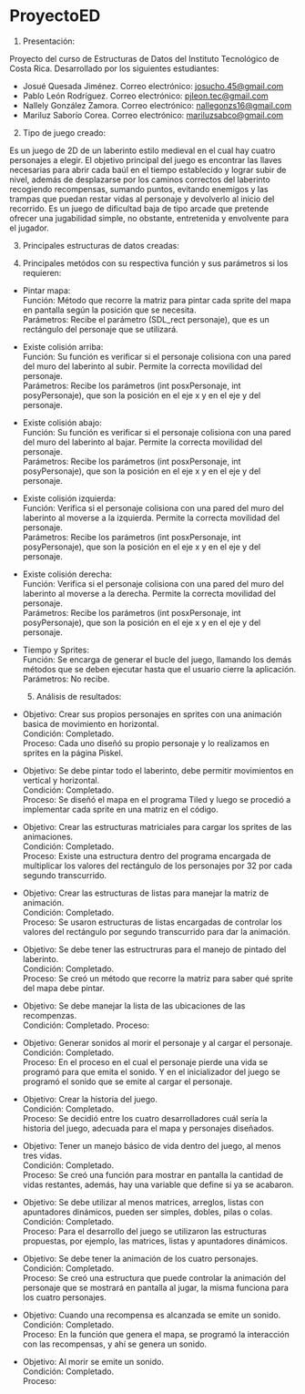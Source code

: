 # ProyectoED
 1. Presentación:
  
Proyecto del curso de Estructuras de Datos del Instituto Tecnológico de Costa Rica. Desarrollado por los siguientes estudiantes:
  * Josué Quesada Jiménez. 
     Correo electrónico: josucho.45@gmail.com
  * Pablo León Rodríguez. 
     Correo electrónico: pjleon.tec@gmail.com
  * Nallely González Zamora. 
     Correo electrónico: nallegonzs16@gmail.com
  * Mariluz Saborío Corea. 
     Correo electrónico: mariluzsabco@gmail.com

 2. Tipo de juego creado:
  
Es un juego de 2D de un laberinto estilo medieval en el cual hay cuatro personajes a elegir. El objetivo principal del juego es encontrar las llaves necesarias para abrir cada baúl en el tiempo establecido y lograr subir de nivel, además de desplazarse por los caminos correctos del laberinto recogiendo recompensas, sumando puntos, evitando enemigos y las trampas que puedan restar vidas al personaje y devolverlo al inicio del recorrido. Es un juego de dificultad baja de tipo arcade que pretende ofrecer una jugabilidad simple, no obstante, entretenida y envolvente para el jugador.

  3. Principales estructuras de datos creadas:
  
  
  4. Principales metódos con su respectiva función y sus parámetros si los requieren:
* Pintar mapa:   
Función: Método que recorre la matriz para pintar cada sprite del mapa en pantalla según la posición que se necesita.  
Parámetros: Recibe el parámetro (SDL_rect personaje), que es un rectángulo del personaje que se utilizará.  
* Existe colisión arriba:  
Función: Su función es verificar si el personaje colisiona con una pared del muro del laberinto al subir. Permite la correcta movilidad del personaje.  
Parámetros: Recibe los parámetros (int posxPersonaje, int posyPersonaje), que son la posición en el eje x y en el eje y del personaje.  
* Existe colisión abajo:  
Función: Su función es verificar si el personaje colisiona con una pared del muro del laberinto al bajar. Permite la correcta movilidad del personaje.  
Parámetros:  Recibe los parámetros (int posxPersonaje, int posyPersonaje), que son la posición en el eje x y en el eje y del personaje.  
* Existe colisión izquierda:  
Función: Verifica si el personaje colisiona con una pared del muro del laberinto al moverse a la izquierda. Permite la correcta movilidad del personaje.    
Parámetros: Recibe los parámetros (int posxPersonaje, int posyPersonaje), que son la posición en el eje x y en el eje y del personaje.   
* Existe colisión derecha:  
Función: Verifica si el personaje colisiona con una pared del muro del laberinto al moverse a la derecha. Permite la correcta movilidad del personaje.  
Parámetros: Recibe los parámetros (int posxPersonaje, int posyPersonaje), que son la posición en el eje x y en el eje y del personaje.  
* Tiempo y Sprites:  
  Función: Se encarga de generar el bucle del juego, llamando los demás métodos que se deben ejecutar hasta que el usuario cierre la aplicación.  
  Parámetros: No recibe.  
  
  5. Análisis de resultados:	
  
* Objetivo: Crear sus propios personajes en sprites con una animación basica de movimiento en horizontal.  
  Condición: Completado.  
  Proceso: Cada uno diseñó su propio personaje y lo realizamos en sprites en la página Piskel.  
   
* Objetivo: Se debe pintar todo el laberinto, debe permitir movimientos en vertical y horizontal.  
  Condición: Completado.  
  Proceso: Se diseñó el mapa en el programa Tiled y luego se procedió a implementar cada sprite en una matriz en el código.     
   
* Objetivo: Crear las estructuras matriciales para cargar los sprites de las animaciones.  
  Condición: Completado.  
  Proceso: Existe una estructura dentro del programa encargada de multiplicar los valores del rectángulo de los personajes por 32 por cada segundo transcurrido.
  
* Objetivo: Crear las estructuras de listas para manejar la matriz de animación.  
  Condición: Completado.  
  Proceso: Se usaron estructuras de listas encargadas de controlar los valores del rectángulo por segundo transcurrido para dar la animación.  
   
* Objetivo: Se debe tener las estructruras para el manejo de pintado del laberinto.  
  Condición: Completado.  
  Proceso: Se creó un método que recorre la matriz para saber qué sprite del mapa debe pintar.  
   
* Objetivo: Se debe manejar la lista de las ubicaciones de las recompenzas.  
  Condición: Completado.
  Proceso: 
   
* Objetivo: Generar sonidos al morir el personaje y al cargar el personaje.  
  Condición: Completado.  
  Proceso: En el proceso en el cual el personaje pierde una vida se programó para que emita el sonido. Y en el inicializador del juego se programó el sonido que se emite al cargar el personaje.  
   
* Objetivo: Crear la historia del juego.  
  Condición: Completado.  
  Proceso: Se decidió entre los cuatro desarrolladores cuál sería la historia del juego, adecuada para el mapa y personajes diseñados.  
   
* Objetivo: Tener un manejo básico de vida dentro del juego, al menos tres vidas.  
  Condición: Completado.  
  Proceso: Se creó una función para mostrar en pantalla la cantidad de vidas restantes, además, hay una variable que define si ya se acabaron.  
   
* Objetivo: Se debe utilizar al menos matrices, arreglos, listas con apuntadores dinámicos, pueden ser simples, dobles, pilas o colas.  
  Condición: Completado.  
  Proceso: Para el desarrollo del juego se utilizaron las estructuras propuestas, por ejemplo, las matrices, listas y apuntadores dinámicos.  

* Objetivo: Se debe tener la animación de los cuatro personajes.  
  Condición: Completado.  
  Proceso: Se creó una estructura que puede controlar la animación del personaje que se mostrará en pantalla al jugar, la misma funciona para los cuatro personajes.  

* Objetivo: Cuando una recompensa es alcanzada se emite un sonido.  
  Condición: Completado.  
  Proceso: En la función que genera el mapa, se programó la interacción con las recompensas, y ahí se genera un sonido.  
   
* Objetivo: Al morir se emite un sonido.  
  Condición: Completado.  
  Proceso: 
   
